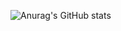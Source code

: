 ![Anurag's GitHub stats](https://github-readme-stats.vercel.app/api?username=lsoaress&show_icons=true&theme=midnight-purple)
